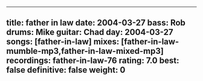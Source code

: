 
---
title: father in law
date: 2004-03-27
bass:	Rob
drums:	Mike
guitar:	Chad
day: 2004-03-27
songs: [father-in-law]
mixes: [father-in-law-mumble-mp3,father-in-law-mixed-mp3]
recordings: father-in-law-76
rating: 7.0
best: false
definitive: false
weight: 0
---
